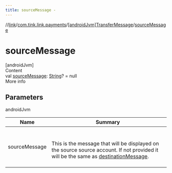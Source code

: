 ```yaml
---
title: sourceMessage -
---
```

//[link](../../index.md)/[com.tink.link.payments](../index.md)/[[androidJvm]TransferMessage](index.md)/[sourceMessage](source-message.md)



# sourceMessage  
[androidJvm]  
Content  
val [sourceMessage](source-message.md): [String](https://kotlinlang.org/api/latest/jvm/stdlib/kotlin/-string/index.html)? = null  
More info  


## Parameters  
  
androidJvm  
  
|  Name|  Summary| 
|---|---|
| <a name="com.tink.link.payments/TransferMessage/sourceMessage/#/PointingToDeclaration/"></a>sourceMessage| <a name="com.tink.link.payments/TransferMessage/sourceMessage/#/PointingToDeclaration/"></a><br><br>This is the message that will be displayed on the source source account. If not provided it will be the same as [destinationMessage](destination-message.md).<br><br>
  
  



